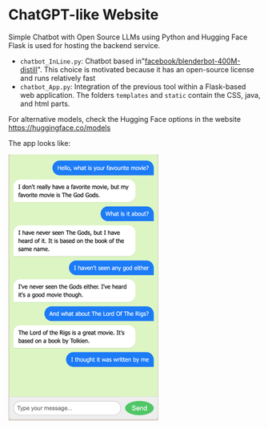 # ChatGPT-like Website
Simple Chatbot with Open Source LLMs using Python and Hugging Face
Flask is used for hosting the backend service.

 - `chatbot_InLine.py`: Chatbot based  in"[facebook/blenderbot-400M-distill](https://huggingface.co/facebook/blenderbot-400M-distill)". This choice is motivated because it has an open-source license and runs relatively fast
 - `chatbot_App.py`: Integration of the previous tool within a Flask-based web application. The folders `templates` and `static` contain the CSS, java, and html parts. 
 

For alternative models, check the Hugging Face options in the website https://huggingface.co/models

<!--
GenAI_2_WebChatbot
├── chatbot_App.py                 # The main Flask application script
├── chatbot_InLine.txt             # To run in terminal
├── templates/
│   └── index.html                 # The HTML template for the chat interface
└── static/
    ├── styles.css                 # CSS file for styling the interface
    └── scripts.js                 # JavaScript for handling user interactions
-->

The app looks like:

<!--![css result](https://github.com/MartinezAgullo/GenAI_2_WebChatbot/blob/main/Interface.png)-->
<img src="https://github.com/MartinezAgullo/GenAI_2_WebChatbot/blob/main/Interface.png" alt="css result" width="300"/>
